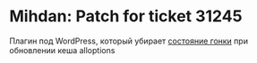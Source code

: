 # Mihdan: Patch for ticket 31245
Плагин под WordPress, который убирает [состояние гонки](https://core.trac.wordpress.org/ticket/31245) при обновлении кеша alloptions
